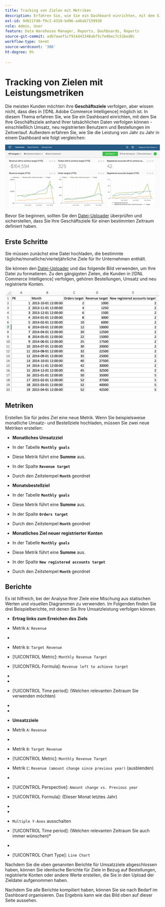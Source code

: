 ```yaml
---
title: Tracking von Zielen mit Metriken
description: Erfahren Sie, wie Sie ein Dashboard einrichten, mit dem Sie Ihre Geschäftsziele anhand Ihrer tatsächlichen Daten verfolgen können, einschließlich Umsatz, neu registrierten Benutzern und Bestellungen im Laufe der Zeit.
exl-id: 9d621f40-f9c2-4310-bd96-a46ab7159930
role: Admin, User
feature: Data Warehouse Manager, Reports, Dashboards, Reports
source-git-commit: adb7aaef1cf914d43348abf5c7e4bec7c51bed0c
workflow-type: tm+mt
source-wordcount: '386'
ht-degree: 0%

---
```


# Tracking von Zielen mit Leistungsmetriken

Die meisten Kunden möchten ihre **Geschäftsziele** verfolgen, aber wissen nicht, dass dies in [!DNL Adobe Commerce Intelligence] möglich ist. In diesem Thema erfahren Sie, wie Sie ein Dashboard einrichten, mit dem Sie Ihre Geschäftsziele anhand Ihrer tatsächlichen Daten verfolgen können - einschließlich Umsatz, neu registrierten Benutzern und Bestellungen im Zeitverlauf. Außerdem erfahren Sie, wie Sie die Leistung von Jahr zu Jahr in einem Dashboard wie folgt vergleichen:

![](../../assets/Goals-_dashboard_2.png)

Bevor Sie beginnen, sollten Sie den [Datei-Uploader](../importing-data/connecting-data/using-file-uploader.md) überprüfen und sicherstellen, dass Sie Ihre Geschäftsziele für einen bestimmten Zeitraum definiert haben.

## Erste Schritte

Sie müssen zunächst eine Datei hochladen, die bestimmte tägliche/monatliche/vierteljährliche Ziele für Ihr Unternehmen enthält.

Sie können den [Datei-Uploader](../importing-data/connecting-data/using-file-uploader.md) und das folgende Bild verwenden, um Ihre Datei zu formatieren. Zu den gängigsten Zielen, die Kunden in [!DNL Commerce Intelligence] verfolgen, gehören Bestellungen, Umsatz und neu registrierte Konten.

![](../../assets/Goals-_Excel.png)

## Metriken

Erstellen Sie für jedes Ziel eine neue Metrik. Wenn Sie beispielsweise monatliche Umsatz- und Bestellziele hochladen, müssen Sie zwei neue Metriken erstellen:

* **Monatliches Umsatzziel**
* In der Tabelle **`Monthly goals`**
* Diese Metrik führt eine **Summe** aus.
* In der Spalte **`Revenue target`**
* Durch den Zeitstempel **`Month`** geordnet

* **Monatsbestellziel**
* In der Tabelle **`Monthly goals`**
* Diese Metrik führt eine **Summe** aus.
* In der Spalte **`Orders target`**
* Durch den Zeitstempel **`Month`** geordnet

* **Monatliches Ziel neuer registrierter Konten**
* In der Tabelle **`Monthly goals`**
* Diese Metrik führt eine **Summe** aus.
* In der Spalte **`New registered accounts target`**
* Durch den Zeitstempel **`Month`** geordnet

## Berichte

Es ist hilfreich, bei der Analyse Ihrer Ziele eine Mischung aus statischen Werten und visuellen Diagrammen zu verwenden. Im Folgenden finden Sie drei Beispielberichte, mit denen Sie Ihre Umsatzleistung verfolgen können.

* **Ertrag links zum Erreichen des Ziels**
* Metrik `A`: `Revenue`
* 
  [!UICONTROL Metrik]: `Revenue`

* Metrik `B`: `Target Revenue`
* [!UICONTROL Metric]: `Monthly Revenue Target`

* [!UICONTROL Formula]: `Revenue left to achieve target`
* 
  [!UICONTROL Formel]: `(B-A)`
* 
  [!UICONTROL Format]: `Number`

* [!UICONTROL Time period]: (Welchen relevanten Zeitraum Sie verwenden möchten)
* 
  [!UICONTROL Interval]: `Month`
* 
  [!UICONTROL Diagrammtyp]: `Scalar`

* **Umsatzziele**
* Metrik `A`: `Revenue`
* 
  [!UICONTROL Metrik]: `Revenue`

* Metrik `B`: `Target Revenue`
* [!UICONTROL Metric]: `Monthly Revenue Target`

* Metrik `C`: `Revenue (amount change since previous year)` (ausblenden)
* 
  [!UICONTROL Metrik]: `Revenue`
* [!UICONTROL Perspective]: `Amount change vs. Previous year`

* [!UICONTROL Formula]: (Dieser Monat letztes Jahr)
* 
  [!UICONTROL Formel]: `(A-C)`
* 
  [!UICONTROL Format]: `Currency`

* `Multiple Y-Axes` ausschalten
* [!UICONTROL Time period]: (Welchen relevanten Zeitraum Sie auch immer wünschen)*
* 
  [!UICONTROL Interval]: `Month`
* [!UICONTROL Chart Type]: `Line Chart`

Nachdem Sie die oben genannten Berichte für Umsatzziele abgeschlossen haben, können Sie identische Berichte für Ziele in Bezug auf Bestellungen, registrierte Konten oder andere Werte erstellen, die Sie in den Upload der Zieldatei aufgenommen haben.

Nachdem Sie alle Berichte kompiliert haben, können Sie sie nach Bedarf im Dashboard organisieren. Das Ergebnis kann wie das Bild oben auf dieser Seite aussehen.
